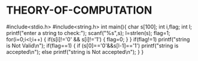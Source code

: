 # THEORY-OF-COMPUTATION
#include<stdio.h>
#include<string.h>
int main(){
char s[100];
int i,flag;
int l;
printf("enter a string to check:");
scanf("%s",s);
l=strlen(s);
flag=1;
for(i=0;i<l;i++)
{
if(s[i]!='0' && s[i]!='1')
{
 flag=0;
}
}
if(flag!=1)
printf("string is Not Valid\n");
if(flag==1)
{
if (s[0]=='0'&&s[l-1]=='1')
printf("string is accepted\n");
else
printf("string is Not accepted\n");
}
}
